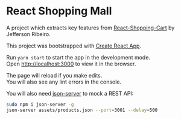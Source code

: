 # React Shopping Mall

A project which extracts key features from [React-Shopping-Cart](https://github.com/jeffersonRibeiro/react-shopping-cart) by Jefferson Ribeiro.

This project was bootstrapped with [Create React App](https://github.com/facebook/create-react-app).

Run `yarn start` to start the app in the development mode.<br />
Open [http://localhost:3000](http://localhost:3000) to view it in the browser.

The page will reload if you make edits.<br />
You will also see any lint errors in the console.

You will also need [json-server](https://github.com/typicode/json-server) to mock a REST API:

```sh
sudo npm i json-server -g
json-server assets/products.json --port=3001 --delay=500  
```
